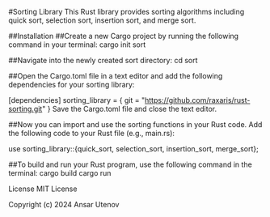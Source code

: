#Sorting Library
This Rust library provides sorting algorithms including quick sort, selection sort, insertion sort, and merge sort.

##Installation
##Create a new Cargo project by running the following command in your terminal:
cargo init sort

##Navigate into the newly created sort directory:
cd sort

##Open the Cargo.toml file in a text editor and add the following dependencies for your sorting library:

[dependencies]
sorting_library = { git = "https://github.com/raxaris/rust-sorting.git" }
Save the Cargo.toml file and close the text editor.

##Now you can import and use the sorting functions in your Rust code. Add the following code to your Rust file (e.g., main.rs):

use sorting_library::{quick_sort, selection_sort, insertion_sort, merge_sort};

##To build and run your Rust program, use the following command in the terminal:
cargo build
cargo run


License
MIT License

Copyright (c) 2024 Ansar Utenov
